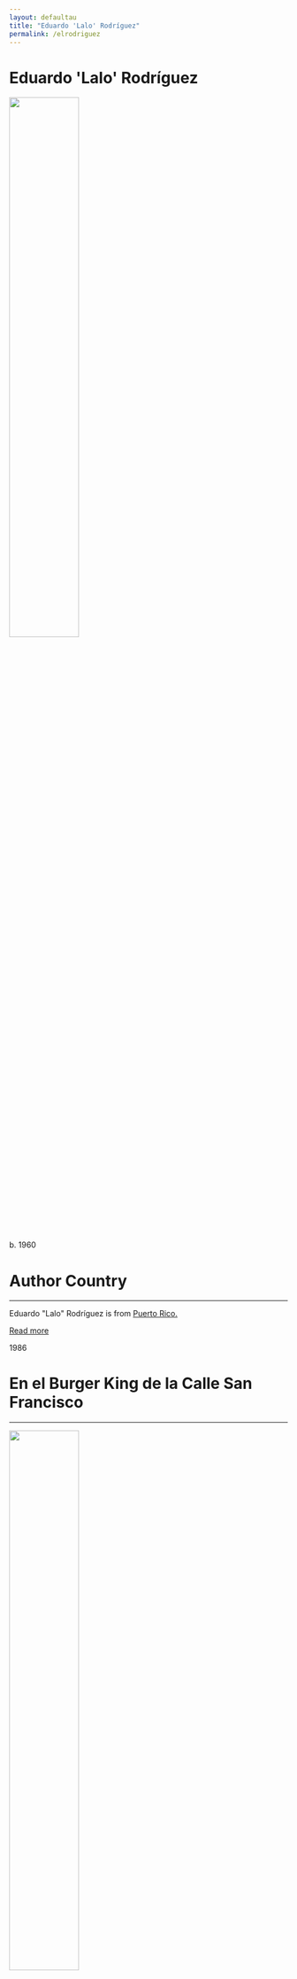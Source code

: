 ```yaml
---
layout: defaultau
title: "Eduardo 'Lalo' Rodríguez"
permalink: /elrodriguez
---
```

<!-- partial:index.partial.html -->
<div class="content">
     <h1>Eduardo 'Lalo' Rodríguez</h1>
    <div class="quote">
        <div><img src="https://sociales.uprrp.edu/iec/wp-content/uploads/sites/25/2021/01/Eduardo-Lalo-300x200.jpg" height="50%" width = "50%" class="logo"></div>
    </div>
    <div class="timeline">
        <div style="padding-bottom:100px;"></div>
        <div class="block">
             <div class="date right"><p class="right"> b. 1960 </p></div>
            <div class="dot"></div>
            <div class="left first">
            <div class="author_country">
                <h1>Author Country</h1><hr>
          <div class="aclocation">  <p>Eduardo "Lalo" Rodríguez is from <a href="{{ site.baseurl }}/37">Puerto Rico.</a></p></div>
              <div class="acreadmore">  <a href="https://en.wikipedia.org/wiki/Eduardo_Lalo" target="_blank">Read more</a></div>
            </div>
            </div>
        <div class="block">
            <div class="date left"><p class="left">1986</p></div>
            <div class="dot"></div>
            <div class="right">
                <h1>En el Burger King de la Calle San Francisco</h1><hr>
                <p><img src="https://books.google.com/books/content?id=egoEAQAAIAAJ&printsec=frontcover&img=1&zoom=1&imgtk=AFLRE72LXrhZLDkmxaTGwgRqSe0YBM9PUucUm-UglDh5OmD4UZHQW_ur7S3D3Aif0mg2wKCs8AZVUFsWH_SL7dpWMImbgll70QTV-KIC5H6cDbCoZhv1UFowbL0371r7cLrRizl-iZFp" height="50%" width = "50%"></p>
                <p>
                Language: Spanish<br/>
                Publisher: Ediciones Astrolabio<br/>
                Pub_location: San Juan, Puerto Rico<br/>
                Genre: <br/>
                Length: 99<br/>                   </p>
            </div>
        </div>
       <div class="block">
            <div class="date right"><p class="right">1992</p></div>
            <div class="dot"></div>
            <div class="left">
                <h1>Libro de Textos, Two Monologues</h1><hr>
                <p><img src="" height="50%" width = "50%"></p>
                <p>
                Language: Spanish<br/>
                Publisher: Instituto de Cultura Puertorriqueña<br/>
                Pub_location: San Juan, Puerto Rico<br/>
                Genre: Anthology<br/>
                Length: <br/>                   </p>
            </div>
        </div>
       <div class="block">
            <div class="date left"><p class="left">1995</p></div>
            <div class="dot"></div>
            <div class="right">
                <h1>Ciudades e islas</h1><hr>
                <p><img src="https://mediaisla.net/revista/wp-content/uploads/2014/11/Insularidad.-Ciudades-e-islas.jpg" height="50%" width = "50%"></p>
                <p>
                Language: Spanish<br/>
                Publisher: Publicaciones Yuquiyú<br/>
                Pub_location: San Juan, Puerto Rico<br/>
                Genre: Fiction (Novel)<br/>
                Length: 208<br/>                   </p>
            </div>
        </div>
       <div class="block">
            <div class="date right"><p class="right">2002</p></div>
            <div class="dot"></div>
            <div class="left">
                <h1>La isla silente</h1><hr>
                <p><img src="https://pictures.abebooks.com/isbn/9781881715313-us.jpg" height="50%" width = "50%"></p>
                <p>
                Language: Spanish<br/>
                Publisher: Isla Negra Editores<br/>
                Pub_location: San Juan, Puerto Rico<br/>
                Genre: Fiction (Novel)<br/>
                Length: 209<br/>                   </p>
            </div>
        </div><div class="block">
            <div class="date left"><p class="left">2002</p></div>
            <div class="dot"></div>
            <div class="right">
                <h1>Los pies de San Juan, photographic essay</h1><hr>
                <p><img src="https://i.ebayimg.com/images/g/4dgAAOSwnulgpq2L/s-l1600.jpg" height="50%" width = "50%"></p>
                <p>
                Language: Spanish<br/>
                Publisher: Center for Research and Public Policy, Rafael Hernández Colón Library Foundation<br/>
                Pub_location: Ponce, Puerto Rico<br/>
                Genre: Non-Fiction Book<br/>
                Length: 114<br/>                   </p>
            </div>
        </div>
<div class="block">
            <div class="date right"><p class="right">2004</p></div>
            <div class="dot"></div>
            <div class="left">
                <h1>La Inutilidad</h1><hr>
                <p><img src="https://images-na.ssl-images-amazon.com/images/S/compressed.photo.goodreads.com/books/1297555836i/5918267.jpg" height="50%" width = "50%"></p>
                <p>
                Language: Spanish<br/>
                Publisher: Ediciones Callejón<br/>
                Pub_location: San Juan, Puerto Rico<br/>
                Genre: Fiction (Novel)<br/>
                Length: 182<br/>                   </p>
            </div>
        </div>
<div class="block">
            <div class="date left"><p class="left">2005</p></div>
            <div class="dot"></div>
            <div class="right">
                <h1>Donde</h1><hr>
                <p><img src="https://m.media-amazon.com/images/I/11q2mUfGbhL._BO1,204,203,200_.jpg" height="50%" width = "50%"></p>
                <p>
                Language: Spanish<br/>
                Publisher: Editorial Tal Cual<br/>
                Pub_location: San Juan, Puerto Rico<br/>
                Genre: Anthology<br/>
                Length: 231<br/>                   </p>
            </div>
        </div>
<div class="block">
            <div class="date right"><p class="right">2005</p></div>
            <div class="dot"></div>
            <div class="left">
                <h1>San Juan de Puerto Rico</h1><hr>
                <p><img src="" height="50%" width = "50%"></p>
                <p>
                Language: Spanish<br/>
                Publisher: Institució Alfons el Magnànim, colección Debats 88<br/>
                Pub_location: Valencia, Spain<br/>
                Genre: Anthology<br/>
                Length: <br/>                   </p>
            </div>
        </div>       
<div class="block">
            <div class="date left"><p class="left">2005</p></div>
            <div class="dot"></div>
            <div class="right">
                <h1>Leyendas sobre secretos: La hija del verdugo; La mancha de sangre</h1><hr>
                <p><img src="https://books.google.dm/books/content?id=9akLAQAAMAAJ&printsec=frontcover&img=1&zoom=1&imgtk=AFLRE73okrmWfMVProlsRGE808Yv_soZzANvHscVRI9ZZFUu-LB_zSC0ok63jfxSQufkmXhOBfeqmmOlIEhQpnINZlJGxVDuANIUp79YIJ0u_DwnbIu1-NEARkg26DUOcsJ_lguUc1g1" height="50%" width = "50%"></p>
                <p>
                Language: Spanish<br/>
                Publisher: Ediciones Santillana<br/>
                Pub_location: Madrid, Spain<br/>
                Genre: Fiction (Novel)<br/>
                Length: 40<br/>                   </p>
            </div>
        </div>
<div class="block">
            <div class="date right"><p class="right">2008</p></div>
            <div class="dot"></div>
            <div class="left">
                <h1>Los países invisibles, essay</h1><hr>
                <p><img src="https://forcolaediciones.com/wp-content/uploads/2022/09/9788416247752_04_l.jpg" height="50%" width = "50%"></p>
                <p>
                Language: Spanish<br/>
                Publisher: Fórcola Ediciones<br/>
                Pub_location: Madrid, Spain<br/>
                Genre: Essays<br/>
                Length: 152<br/>                   </p>
            </div>
        </div>       
<div class="block">
            <div class="date left"><p class="left">2010</p></div>
            <div class="dot"></div>
            <div class="right">
                <h1>El deseo del lápiz: castigo, urbanismo, escritura, essay</h1><hr>
                <p><img src="https://www.researchgate.net/publication/307796153/figure/fig1/AS:403289389715459@1473163091593/Figura-1-Portada-de-El-deseo-del-lapiz-Castigo-Urbanismo-Escritura.png" height="50%" width = "50%"></p>
                <p>
                Language: Spanish<br/>
                Publisher: Editorial Tal Cual<br/>
                Pub_location: San Juan, Puerto Rico<br/>
                Genre: Fiction (Novel)<br/>
                Length: 164<br/>                   </p>
            </div>
        </div>
<div class="block">
            <div class="date right"><p class="right">2012</p></div>
            <div class="dot"></div>
            <div class="left">
                <h1>Simone: Novel</h1><hr>
                <p><img src="https://m.media-amazon.com/images/I/41911Z0n1DL._SX321_BO1,204,203,200_.jpg" height="50%" width = "50%"></p>
                <p>
		    Language: Spanish<br/>
                Publisher: Ediciones Corregidor<br/>
                Pub_location: Buenos Aires, Argentina<br/>
                Genre: Fiction (Novel)<br/>
                Length: 152<br/>                   </p>
            </div>
        </div>       
<div class="block">
            <div class="date left"><p class="left">2015</p></div>
            <div class="dot"></div>
            <div class="right">
                <h1>Simone: A Novel</h1><hr>
                <p><img src="https://images-na.ssl-images-amazon.com/images/S/compressed.photo.goodreads.com/books/1372253371i/18131878.jpg" height="50%" width = "50%"></p>
                <p>
		    Translator: David Frye<br/>               
    		    Language: English<br/>
                Publisher: The University of Chicago Press<br/>
                Pub_location: Chicago, United States<br/>
                Genre: Fiction (Novel)<br/>
                Length: 208<br/>                   </p>
            </div>
        </div>